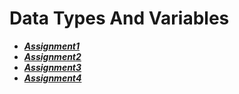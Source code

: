 # Data Types And Variables

- ***[Assignment1](./assignment1/)***
- ***[Assignment2](./assignment2/)***
- ***[Assignment3](./assignment3/)***
- ***[Assignment4](./assignment4/)***
